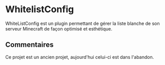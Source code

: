 # WhitelistConfig
WhiteListConfig est un plugin permettant de gérer la liste blanche de son serveur Minecraft de façon optimisé et esthétique.

## Commentaires
Ce projet est un ancien projet, aujourd'hui celui-ci est dans l'abandon.

